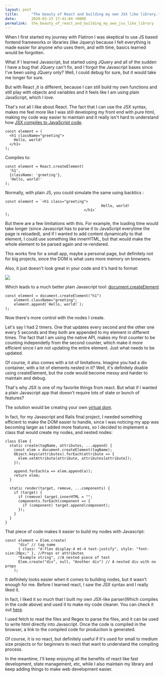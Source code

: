 ```yaml
---
layout: post
title:      "The beauty of React and building my own JSX like library."
date:       2020-03-23 17:41:04 +0000
permalink:  the_beauty_of_react_and_building_my_own_jsx_like_library
---
```



When I first started my journey with Flatiron I was skeptical to use JS based fontend frameworks or libraries (like Jquery) because I felt everything is made easier for anyone who uses them, and with time, basics learned would be forgotten. 

What if I learned Javascript, but started using JQuery and all of the sudden I have a bug that JQuery can't fix, and I forgot the Javascript bases since I've been using JQuery only? Well, I could debug for sure, but it would take me longer for sure.

But with React ,it is different, because  I can still build my own functions and still play with objects and variables and it feels like I am using plain JavaScript, which I love.

That's not all I like about React. The fact that I can use the JSX syntax, makes me feel more like I was still developing my front end with pure html, making my code way easier to maintain and it really isn't hard to understand how [JSX compiles to JavaScript code](https://reactjs.org/docs/introducing-jsx.html).

```
const element = (
  <h1 className="greeting">
    Hello, world!
  </h1>
);
```

Compiles to:
```
const element = React.createElement(
  'h1',
  {className: 'greeting'},
  'Hello, world!'
);
```

Normally, with plain JS, you could simulate the same using backtics :

```
const element = `<h1 class="greeting">
                                            Hello, world!
                                    </h1>`
);
```

But there are a few limitations with this. For example, the loading time would take longer (since Javascript has to parse it to JavaScript everytime the page is reloaded), and if I wanted to add content dynamically to that element, I could use something like innerHTML, but that would make the whole element to be parsed again and re-rendered.

This works fine for a small app, maybe a personal page, but definitely not for big projects, since the DOM is what uses more memory on browsers.

Also, it just doesn't look great in your code and it's hard to format:

![](https://i.imgur.com/kY4Mun2.pnghttp://)

Which leads to a much better plain Javascript tool: [document.createElement](https://developer.mozilla.org/en-US/docs/Web/API/Document/createElement)

```
const element = document.createElement("h1")
    element.className="greeting";
    element.append(`Hello, world!`);
);
```

Now there's more control with the nodes I create.

Let's say I had 2 timers. One that updates every second and the other one every 5 seconds and they both are appended to my element in different times. The fact that I am using the native API, makes my first counter to be counting independetly from the second counter, which make it more efficient since I am not updating the entire element. Just what needs to be updated.

Of course, it also comes with a lot of limitations. Imagine you had a div container, with a lot of elements nested in it? Well, it's definitely doable using createElement, but the code would become messy and harder to maintain and debug.

That's why JSX is one of my favorite things from react. But what if I wanted a plain Javascript app that doesn't require lots of state or bunch of features?

The solution would be creating your own [virtual dom](https://stackoverflow.com/questions/21965738/what-is-virtual-dom).

In fact, for my Javascript and Rails final project, I needed something efficient to make the DOM easier to handle, since I was noticing my app was becoming larger as I added more features, so I decided to implement a class that would create my nodes, and nested nodes:

```
class Elem {
  static create(tagName, attributes, ...append) {
    const elem = document.createElement(tagName);
    Object.keys(attributes).forEach(attribute => {
      elem.setAttribute(attribute, attributes[attribute]);
    });

    append.forEach(a => elem.append(a));
    return elem;
  }

  static render(target, remove, ...components) {
    if (target) {
      if (remove) target.innerHTML = "";
      components.forEach(component => {
        if (component) target.append(component);
      });
    }
  }
}
```

That piece of code makes it easier to build my nodes with Javascript:

```
const element = Elem.create(
      "div" // tag name
      { class: "d-flex display-4 mt-4 text-justify", style: "font-size:20px;" }, //Props or attributes
      "Example string", //A nested piece of text
      Elem.create("div", null, "Another div") // A nested div with no props
    );
```

It definitely looks easier when it comes to building nodes, but it wasn't enough for me. Before I learned react, I saw the JSX syntax and I really liked it. 

In fact, I liked it so much that I built my own JSX-like parser(Which compiles in the code above) and used it to make my code cleaner. You can check it out [here](https://github.com/david-bermudez1102/elementX).

I used fetch to read the files and Regex to parse the files, and it can be used to write html directly into Javascript. Once the code is compiled in the browser, a link to the compiled code for production is generated.

Of course, it is no react, but definitely useful if it's used for small to medium size projects or for beginners to react that want to understand the compiling process.

In the meantime, I'll keep enjoying all the benefits of react like fast development, state management, etc, while I also maintain my library and keep adding things to make web development easier.
